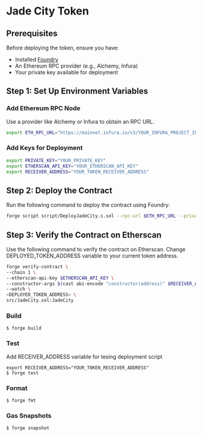 # Jade City Token

## Prerequisites

Before deploying the token, ensure you have:
- Installed [Foundry](https://getfoundry.sh/)
- An Ethereum RPC provider (e.g., Alchemy, Infura)
- Your private key available for deployment

## Step 1: Set Up Environment Variables

### Add Ethereum RPC Node
Use a provider like Alchemy or Infura to obtain an RPC URL.
```sh
export ETH_RPC_URL="https://mainnet.infura.io/v3/YOUR_INFURA_PROJECT_ID"
```

### Add Keys for Deployment
```sh
export PRIVATE_KEY="YOUR_PRIVATE_KEY"
export ETHERSCAN_API_KEY="YOUR_ETHERSCAN_API_KEY"
export RECEIVER_ADDRESS="YOUR_TOKEN_RECEIVER_ADDRESS"
```

## Step 2: Deploy the Contract
Run the following command to deploy the contract using Foundry:
```sh
forge script script/DeployJadeCity.s.sol --rpc-url $ETH_RPC_URL --private-key $PRIVATE_KEY --broadcast
```

## Step 3: Verify the Contract on Etherscan
Use the following command to verify the contract on Etherscan. Change DEPLOYED_TOKEN_ADDRESS variable to your current token address.
```sh
forge verify-contract \
--chain 1 \
--etherscan-api-key $ETHERSCAN_API_KEY \
--constructor-args $(cast abi-encode "constructor(address)" $RECEIVER_ADDRESS) \
--watch \
<DEPLOYED_TOKEN_ADDRESS> \
src/JadeCity.sol:JadeCity
```

### Build

```shell
$ forge build
```

### Test
Add RECEIVER_ADDRESS variable for tesing deployment script

```shell
export RECEIVER_ADDRESS="YOUR_TOKEN_RECEIVER_ADDRESS"
$ forge test
```

### Format

```shell
$ forge fmt
```

### Gas Snapshots

```shell
$ forge snapshot
```
